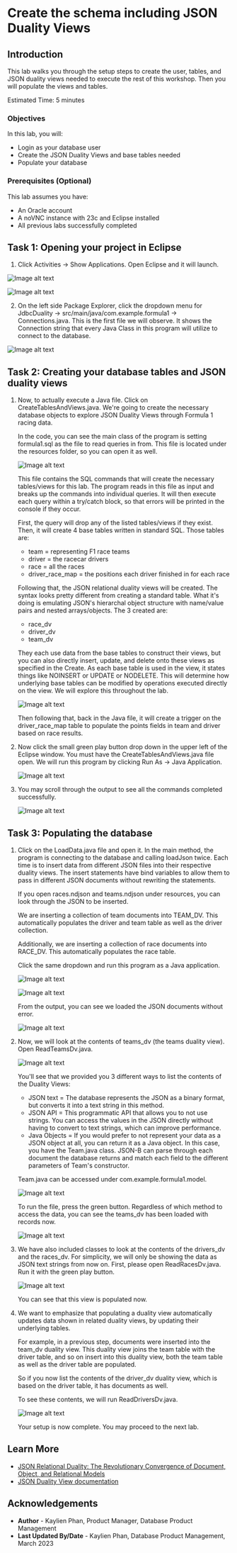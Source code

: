 # Create the schema including JSON Duality Views

## Introduction

This lab walks you through the setup steps to create the user, tables, and JSON duality views needed to execute the rest of this workshop. Then you will populate the views and tables.

Estimated Time: 5 minutes

### Objectives

In this lab, you will:
* Login as your database user
* Create the JSON Duality Views and base tables needed
* Populate your database

### Prerequisites (Optional)

This lab assumes you have:
* An Oracle account
* A noVNC instance with 23c and Eclipse installed
* All previous labs successfully completed

## Task 1: Opening your project in Eclipse

1. Click Activities -> Show Applications. Open Eclipse and it will launch.

![Image alt text](images/eclipse-loading.png)

![Image alt text](images/eclipse-empty.png)

<!-- 2. Accept the default workspace. 

![Image alt text](images/eclipse2.png)

3. Click on Open Projects from File System.

![Image alt text](images/eclipse3.png)

4. Go to *fill this in*, and click Finish.

![Image alt text](images/eclipse4-alt.png)

![Image alt text](images/eclipse4-2.png) -->

2. On the left side Package Explorer, click the dropdown menu for JdbcDuality -> src/main/java/com.example.formula1 -> Connections.java. This is the first file we will observe. It shows the Connection string that every Java Class in this program will utilize to connect to the database.

![Image alt text](images/connections.png)

## Task 2: Creating your database tables and JSON duality views
1. Now, to actually execute a Java file. Click on CreateTablesAndViews.java. We're going to create the necessary database objects to explore JSON Duality Views through Formula 1 racing data.

    In the code, you can see the main class of the program is setting formula1.sql as the file to read queries in from. This file is located under the resources folder, so you can open it as well.

    ![Image alt text](images/formula1.png)

    This file contains the SQL commands that will create the necessary tables/views for this lab. The program reads in this file as input and breaks up the commands into individual queries. It will then execute each query within a try/catch block, so that errors will be printed in the console if they occur.

    First, the query will drop any of the listed tables/views if they exist. Then, it will create 4 base tables written in standard SQL. Those tables are:
    - team = representing F1 race teams
    - driver = the racecar drivers
    - race = all the races
    - driver\_race\_map = the positions each driver finished in for each race

    Following that, the JSON relational duality views will be created. The syntax looks pretty different from creating a standard table. What it's doing is emulating JSON's hierarchal object structure with name/value pairs and nested arrays/objects. The 3 created are:
    - race\_dv
    - driver\_dv
    - team\_dv

    They each use data from the base tables to construct their views, but you can also directly insert, update, and delete onto these views as specified in the Create. As each base table is used in the view, it states things like NOINSERT or UPDATE or NODELETE. This will determine how underlying base tables can be modified by operations executed directly on the view. We will explore this throughout the lab.

    ![Image alt text](images/json-delete.png)

    Then following that, back in the Java file, it will create a trigger on the driver\_race\_map table to populate the points fields in team and driver based on race results.

2. Now click the small green play button drop down in the upper left of the Eclipse window. You must have the CreateTablesAndViews.java file open. We will run this program by clicking Run As -> Java Application.

    ![Image alt text](images/run-java.png)

3. You may scroll through the output to see all the commands completed successfully.

    ![Image alt text](images/create-tables-and-views.png)


## Task 3: Populating the database
1. Click on the LoadData.java file and open it. In the main method, the program is connecting to the database and calling loadJson twice. Each time is to insert data from different JSON files into their respective duality views. The insert statements have bind variables to allow them to pass in different JSON documents without rewriting the statements.

    If you open races.ndjson and teams.ndjson under resources, you can look through the JSON to be inserted.

    We are inserting a collection of team documents into TEAM\_DV. This automatically populates the driver and team table as well as the driver collection. 
    
    Additionally, we are inserting a collection of race documents into RACE\_DV. This automatically populates the race table.

    Click the same dropdown and run this program as a Java application.
    
    ![Image alt text](images/load-data.png)

    ![Image alt text](images/load-data-execute.png)

    From the output, you can see we loaded the JSON documents without error.

    ![Image alt text](images/load-data-output.png)

    
2. Now, we will look at the contents of teams_dv (the teams duality view). Open ReadTeamsDv.java.

    ![Image alt text](images/read-teamsdv.png)

    You'll see that we provided you 3 different ways to list the contents of the Duality Views:
    - JSON text = The database represents the JSON as a binary format, but converts it into a text string in this method.
    - JSON API = This programmatic API that allows you to not use strings. You can access the values in the JSON directly without having to convert to text strings, which can improve performance.
    - Java Objects = If you would prefer to not represent your data as a JSON object at all, you can return it as a Java object. In this case, you have the Team.java class. JSON-B can parse through each document the database returns and match each field to the different parameters of Team's constructor. 

    Team.java can be accessed under com.example.formula1.model.

    ![Image alt text](images/team-model.png)

    To run the file, press the green button. Regardless of which method to access the data, you can see the teams_dv has been loaded with records now.

    ![Image alt text](images/read-teamsdv-output.png)
    
2. We have also included classes to look at the contents of the drivers\_dv and the races\_dv. For simplicity, we will only be showing the data as JSON text strings from now on. First, please open ReadRacesDv.java. Run it with the green play button.

    ![Image alt text](images/read-races-dv.png)

    You can see that this view is populated now.

3. We want to emphasize that populating a duality view automatically updates data shown in related duality views, by updating their underlying tables. 

    For example, in a previous step, documents were inserted into the team\_dv duality view. This duality view joins the team table with the driver table, and so on insert into this duality view, both the team table as well as the driver table are populated. 
    
    So if you now list the contents of the driver\_dv duality view, which is based on the driver table, it has documents as well.

    To see these contents, we will run ReadDriversDv.java.

    ![Image alt text](images/read-drivers-dv.png)

    Your setup is now complete. You may proceed to the next lab.
  

## Learn More

* [JSON Relational Duality: The Revolutionary Convergence of Document, Object, and Relational Models](https://blogs.oracle.com/database/post/json-relational-duality-app-dev)
* [JSON Duality View documentation](http://docs.oracle.com)

## Acknowledgements
* **Author** - Kaylien Phan, Product Manager, Database Product Management
* **Last Updated By/Date** - Kaylien Phan, Database Product Management, March 2023
